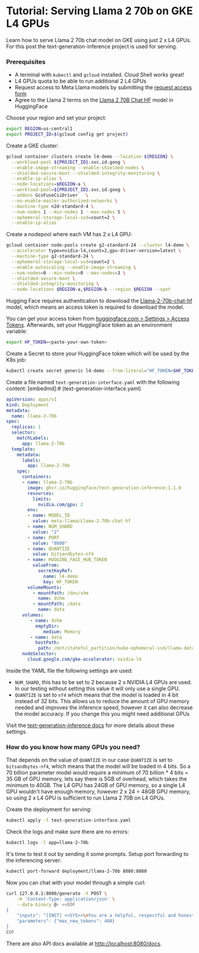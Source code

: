# Tutorial: Serving Llama 2 70b on GKE L4 GPUs
Learn how to serve Llama 2 70b chat model on GKE using just 2 x L4 GPUs. For
this post the text-generation-inference project is used for serving.

### Prerequisites
*   A terminal with `kubectl` and `gcloud` installed. Cloud Shell works great!
*   L4 GPUs quota to be able to run additional 2 L4 GPUs
*   Request access to Meta Llama models by submitting the [request access form](https://ai.meta.com/resources/models-and-libraries/llama-downloads/)
*   Agree to the Llama 2 terms on the [Llama 2 70B Chat HF](https://huggingface.co/meta-llama/Llama-2-70b-chat-hf) model in HuggingFace

Choose your region and set your project:
```bash
export REGION=us-central1
export PROJECT_ID=$(gcloud config get project)
```

Create a GKE cluster:
```bash
gcloud container clusters create l4-demo --location ${REGION} \
  --workload-pool ${PROJECT_ID}.svc.id.goog \
  --enable-image-streaming --enable-shielded-nodes \
  --shielded-secure-boot --shielded-integrity-monitoring \
  --enable-ip-alias \
  --node-locations=$REGION-a \
  --workload-pool=${PROJECT_ID}.svc.id.goog \
  --addons GcsFuseCsiDriver   \
  --no-enable-master-authorized-networks \
  --machine-type n2d-standard-4 \
  --num-nodes 1 --min-nodes 1 --max-nodes 5 \
  --ephemeral-storage-local-ssd=count=2 \
  --enable-ip-alias
```

Create a nodepool where each VM has 2 x L4 GPU:
```bash
gcloud container node-pools create g2-standard-24 --cluster l4-demo \
  --accelerator type=nvidia-l4,count=2,gpu-driver-version=latest \
  --machine-type g2-standard-24 \
  --ephemeral-storage-local-ssd=count=2 \
  --enable-autoscaling --enable-image-streaming \
  --num-nodes=0 --min-nodes=0 --max-nodes=3 \
  --shielded-secure-boot \
  --shielded-integrity-monitoring \
  --node-locations $REGION-a,$REGION-b --region $REGION --spot
```

Hugging Face requires authentication to download the [Llama-2-70b-chat-hf](https://huggingface.co/meta-llama/Llama-2-70b-chat-hf) model, which means an access token is required to download the model.

You can get your access token from [huggingface.com > Settings > Access Tokens](https://huggingface.co/settings/tokens). Afterwards, set your HuggingFace token as an environment variable:
```bash
export HF_TOKEN=<paste-your-own-token>
```

Create a Secret to store your HuggingFace token which will be used by the K8s job:
```bash
kubectl create secret generic l4-demo --from-literal="HF_TOKEN=$HF_TOKEN"
```

Create a file named `text-generation-interface.yaml` with the following content:
[embedmd]:# (text-generation-interface.yaml)
```yaml
apiVersion: apps/v1
kind: Deployment
metadata:
  name: llama-2-70b
spec:
  replicas: 1
  selector:
    matchLabels:
      app: llama-2-70b
  template:
    metadata:
      labels:
        app: llama-2-70b
    spec:
      containers:
      - name: llama-2-70b
        image: ghcr.io/huggingface/text-generation-inference:1.1.0
        resources:
          limits:
            nvidia.com/gpu: 2
        env:
        - name: MODEL_ID
          value: meta-llama/Llama-2-70b-chat-hf
        - name: NUM_SHARD
          value: "2"
        - name: PORT 
          value: "8080"
        - name: QUANTIZE
          value: bitsandbytes-nf4
        - name: HUGGING_FACE_HUB_TOKEN
          valueFrom:
            secretKeyRef:
              name: l4-demo
              key: HF_TOKEN
        volumeMounts:
          - mountPath: /dev/shm
            name: dshm
          - mountPath: /data
            name: data
      volumes:
         - name: dshm
           emptyDir:
              medium: Memory
         - name: data
           hostPath:
            path: /mnt/stateful_partition/kube-ephemeral-ssd/llama-data
      nodeSelector:
        cloud.google.com/gke-accelerator: nvidia-l4
```

Inside the YAML file the following settings are used:
- `NUM_SHARD`, this has to be set to 2 because 2 x NVIDIA L4 GPUs are used. In our testing without setting this value it will only use a single GPU.
- `QUANTIZE` is set to `nf4` which means that the model is loaded in 4 bit instead of 32 bits. This allows us to reduce the amount of GPU memory needed and improves the inference speed, however it can also decrease the model accuracy. If you change this you might need additional GPUs

Visit the [text-generation-inference docs](https://github.com/huggingface/text-generation-inference/blob/v1.1.0/docs/source/basic_tutorials/launcher.md) for more details about these settings.

### How do you know how many GPUs you need?
That depends on the value of `QUANTIZE` in our case `QUANTIZE` is set to `bitsandbytes-nf4`,
which means that the model will be loaded in 4 bits. So a 70 billion parameter model would
require a minimum of 70 billion * 4 bits = 35 GB of GPU memory, lets say there is 5GB of overhead, which takes the minimum to 40GB. The L4 GPU has 24GB of GPU memory, so a single
L4 GPU wouldn't have enough memory, however 2 x 24 = 48GB GPU memory, so using 2 x L4 GPU
is sufficient to run Llama 2 70B on L4 GPUs.

Create the deployment for serving:
```bash
kubectl apply -f text-generation-interface.yaml
```
Check the logs and make sure there are no errors:
```bash
kubectl logs -l app=llama-2-70b
```

It's time to test it out by sending it some prompts.
Setup port forwarding to the inferencing server:
```bash
kubectl port-forward deployment/llama-2-70b 8080:8080
```

Now you can chat with your model through a simple curl:
```bash
curl 127.0.0.1:8080/generate -X POST \
    -H 'Content-Type: application/json' \
    --data-binary @- <<EOF
{
    "inputs": "[INST] <<SYS>>\nYou are a helpful, respectful and honest assistant. Always answer as helpfully as possible, while being safe.  Your answers should not include any harmful, unethical, racist, sexist, toxic, dangerous, or illegal content. Please ensure that your responses are socially unbiased and positive in nature. If a question does not make any sense, or is not factually coherent, explain why instead of answering something not correct. If you don't know the answer to a question, please don't share false information.\n<</SYS>>\nHow to deploy a container on K8s?[/INST]",
    "parameters": {"max_new_tokens": 400}
}
EOF
```

There are also API docs available at [http://localhost:8080/docs](http://localhost:8080/docs).

